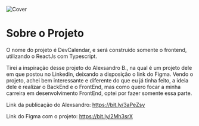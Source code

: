 ![Cover](https://user-images.githubusercontent.com/44401595/103287233-bee29180-49c0-11eb-91e5-2f12a3041f18.png)

# Sobre o Projeto

O nome do projeto é DevCalendar, e será construido somente o frontend, utilizando o ReactJs com Typescript. 

Tirei a inspiração desse projeto do Alexsandro B., na qual é um projeto dele em que postou no Linkedin, deixando a disposição o link do Figma.
Vendo o projeto, achei bem interessante e diferente do que eu já tinha feito, a ideia dele é realizar o BackEnd e o FrontEnd, mas como quero focar 
a minha carreira em desenvolvimento FrontEnd, optei por fazer somente essa parte.

Link da publicação do Alexsandro: https://bit.ly/3aPeZsy

Link do Figma com o projeto: https://bit.ly/2Mh3srX
